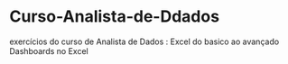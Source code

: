 # Curso-Analista-de-Ddados
exercícios do curso de Analista de Dados : Excel do basico ao avançado
Dashboards no Excel

